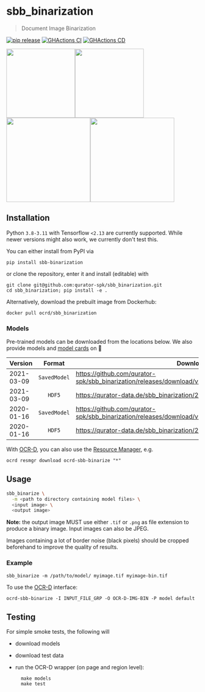 # sbb_binarization

> Document Image Binarization

[![pip release](https://img.shields.io/pypi/v/sbb-binarization.svg)](https://pypi.org/project/sbb-binarization/)
[![GHActions CI](https://github.com/qurator-spk/sbb_binarization/actions/workflows/test.yml/badge.svg)](https://github.com/qurator-spk/sbb_binarization/actions/workflows/test.yml)
[![GHActions CD](https://github.com/qurator-spk/sbb_binarization/actions/workflows/docker-image.yml/badge.svg)](https://github.com/qurator-spk/sbb_binarization/actions/workflows/docker-image.yml)

<img src="https://user-images.githubusercontent.com/952378/63592437-e433e400-c5b1-11e9-9c2d-889c6e93d748.jpg" width="180"><img src="https://user-images.githubusercontent.com/952378/63592435-e433e400-c5b1-11e9-88e4-3e441b61fa67.jpg" width="180"><img src="https://user-images.githubusercontent.com/952378/63592440-e4cc7a80-c5b1-11e9-8964-2cd1b22c87be.jpg" width="220"><img src="https://user-images.githubusercontent.com/952378/63592438-e4cc7a80-c5b1-11e9-86dc-a9e9f8555422.jpg" width="220">

## Installation

Python `3.8-3.11` with Tensorflow `<2.13` are currently supported. While newer versions might also work, we currently don't test this.

You can either install from PyPI via 

    pip install sbb-binarization


or clone the repository, enter it and install (editable) with

    git clone git@github.com:qurator-spk/sbb_binarization.git
    cd sbb_binarization; pip install -e .


Alternatively, download the prebuilt image from Dockerhub:

    docker pull ocrd/sbb_binarization


### Models

Pre-trained models can be downloaded from the locations below. We also provide models and [model cards](https://huggingface.co/SBB/sbb_binarization) on 🤗 

| Version    |      Format   |  Download                                                                                            |
|------------|:-------------:|------------------------------------------------------------------------------------------------------|
| 2021-03-09 |  `SavedModel` | https://github.com/qurator-spk/sbb_binarization/releases/download/v0.0.11/saved_model_2021_03_09.zip |
| 2021-03-09 |  `HDF5` | https://qurator-data.de/sbb_binarization/2021-03-09/models.tar.gz                                          |
| 2020-01-16 | `SavedModel` | https://github.com/qurator-spk/sbb_binarization/releases/download/v0.0.11/saved_model_2020_01_16.zip  |
| 2020-01-16 |  `HDF5` | https://qurator-data.de/sbb_binarization/2020-01-16/models.tar.gz                                          |

With [OCR-D](https://ocr-d.de/), you can also use the [Resource Manager](https://ocr-d.de/en/models), e.g.

    ocrd resmgr download ocrd-sbb-binarize "*"


## Usage

```sh
sbb_binarize \
  -m <path to directory containing model files> \
  <input image> \
  <output image>
```

**Note:** the output image MUST use either `.tif` or `.png` as file extension to produce a binary image. Input images can also be JPEG.

Images containing a lot of border noise (black pixels) should be cropped beforehand to improve the quality of results.

### Example


    sbb_binarize -m /path/to/model/ myimage.tif myimage-bin.tif


To use the [OCR-D](https://ocr-d.de/en/spec/cli) interface:

    ocrd-sbb-binarize -I INPUT_FILE_GRP -O OCR-D-IMG-BIN -P model default


## Testing

For simple smoke tests, the following will
- download models
- download test data
- run the OCR-D wrapper (on page and region level):
    
        make models
        make test
    

